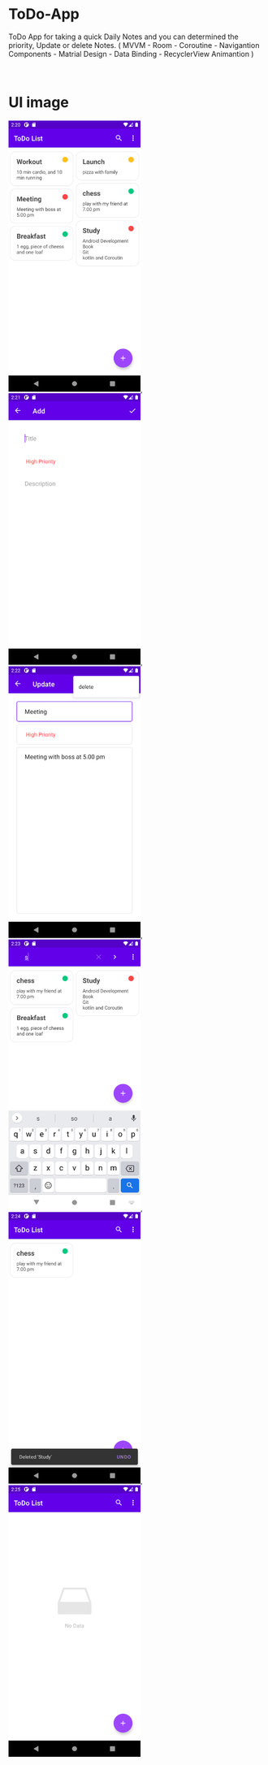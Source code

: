 # ToDo-App

 ToDo App for taking a quick Daily Notes and you can determined the priority, Update or delete Notes.
( MVVM - Room - Coroutine - Navigantion Components - Matrial Design - Data Binding - RecyclerView Animantion )

<br/>

# UI image


<img src = "UI%20Image/ToDo%20List.png" width="260" heigh="400">,
<img src = "UI%20Image/Add.png" width="260" heigh="400">,
<img src = "UI%20Image/Update.png" width="260" heigh="400">,
<img src = "UI%20Image/Search.png" width="260" heigh="400">,
<img src = "UI%20Image/Delete.png" width="260" heigh="400">,
<img src = "UI%20Image/No%20Data.png" width="260" heigh="400">
